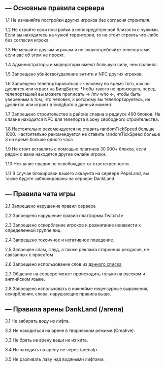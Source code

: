 ## — Основные правила сервера

1.1 Не изменяйте постройки других игроков без согласия строителя.

1.2 Не стройте свои постройки в непосредственной близости с чужими. Если вы находитесь на чужой территории, то не стоит строить что-либо без согласия игрока.

1.3 Не мешайте другим игрокам и не злоупотребляйте телепортами, если вас об этом не просят. 

1.4 Администраторы и модераторы имеют большую силу, чем правила.

1.5 Запрещено убийство/удаление энтити и NPC других игроков.

1.6 Запрещено телепортироваться к человеку во время того, как он дуэлится или играет на БилдБатле. Чтобы такого не произошло, перед телепортацией вы можете прописать -> /mv who <-, чтобы быть уверенным в том, что человек, к которому вы телепортируетесь, не дуэлится или играет в БилдБатл в данный момент.

1.7 Запрещено строительство в районе спавна в радиусе 400 блоков. На спавне находится NPC для телепорта в зону свободного строительства.

1.8 Настоятельно рекомендуется не ставить randomTickSpeed больше 1000. Настоятельно рекомендуется не ставить randomTickSpeed больше 3 на время больше одного часа

1.9 Не стоит вставлять с помощью плагинов 30.000+ блоков, если рядом с вами находятся другие онлайн игроки. 

1.10 Незнание правил не освобождает от ответственности.

1.11 В случае блокировки вашего аккаунта на сервере PepeLand, вы также будете заблокированы на сервере DankLand.

## — Правила чата игры

2.1 Запрещено нарушение правил сервера

2.2 Запрещено нарушение правил платформы Twitch.tv

2.3 Запрещено оскорбление игроков и разжигание ненависти к определенной группе лиц.

2.4 Запрещено токсичное и негативное поведение. 

2.5 Запрещён спам, флуд, а также реклама сторонних ресурсов, не связанных с проектом

2.6 Запрещено использование слов из <ins>[данного списка](https://pepeland.netlify.app/bad-words/)</ins>

2.7 Общение на сервере может происходить только на русском и английском языке.

2.8 Запрещено использовать в никнейме нецензурные выражения, оскорбления, слова, нарушающие правила выше.

## — Правила арены DankLand (/arena)

3.1 Не забирать воду из лифта.

3.2 Не находиться на арене в творческом режиме (Creative).

3.3 Не брать на арену вещи не из кита.

3.4 Не заходить на арену не через /arenatp

3.5 Не разливать лаву над водяными лифтами.
